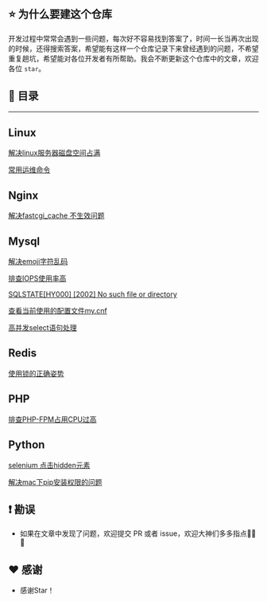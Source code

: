## ⭐️ 为什么要建这个仓库

开发过程中常常会遇到一些问题，每次好不容易找到答案了，时间一长当再次出现的时候，还得搜索答案，希望能有这样一个仓库记录下来曾经遇到的问题，不希望重复趟坑，希望能对各位开发者有所帮助。我会不断更新这个仓库中的文章，欢迎各位 `star`。


## 📖 目录

----------------------------

## Linux

[解决linux服务器磁盘空间占满](https://github.com/caijinlin/dev-solutions/issues/4)

[常用运维命令](https://gist.github.com/caijinlin/9a0a0548a29b24f5645501985e00d9b3)

## Nginx

[解决fastcgi_cache 不生效问题 ](https://github.com/caijinlin/dev-solutions/issues/11)

## Mysql

[解决emoji字符乱码](https://github.com/caijinlin/dev-solutions/issues/13)

[排查IOPS使用率高](https://github.com/caijinlin/dev-solutions/issues/5)

[SQLSTATE[HY000] [2002] No such file or directory](https://github.com/caijinlin/dev-solutions/issues/3)

[查看当前使用的配置文件my.cnf](https://github.com/caijinlin/dev-solutions/issues/2)

[高并发select语句处理](https://github.com/caijinlin/dev-solutions/issues/8)

## Redis

[使用锁的正确姿势](https://github.com/caijinlin/dev-solutions/issues/9)

## PHP

[排查PHP-FPM占用CPU过高](https://github.com/caijinlin/dev-solutions/issues/6)

## Python

[selenium 点击hidden元素](https://github.com/caijinlin/dev-solutions/issues/14)

[解决mac下pip安装权限的问题](https://github.com/caijinlin/dev-solutions/issues/15)


## ❗️ 勘误

+ 如果在文章中发现了问题，欢迎提交 PR 或者 issue，欢迎大神们多多指点🙏🙏🙏


## ♥️ 感谢

+ 感谢Star！
